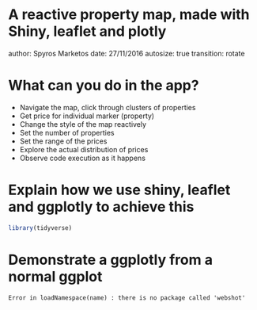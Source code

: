 A reactive property map, made with Shiny, leaflet and plotly
========================================================
author: Spyros Marketos
date: 27/11/2016
autosize: true
transition: rotate

What can you do in the app?
========================================================

- Navigate the map, click through clusters of properties
- Get price for individual marker (property)
- Change the style of the map reactively
- Set the number of properties
- Set the range of the prices
- Explore the actual distribution of prices 
- Observe code execution as it happens

Explain how we use shiny, leaflet and ggplotly to achieve this
========================================================


```r
library(tidyverse)
```


Demonstrate a ggplotly from a normal ggplot
========================================================




```
Error in loadNamespace(name) : there is no package called 'webshot'
```
